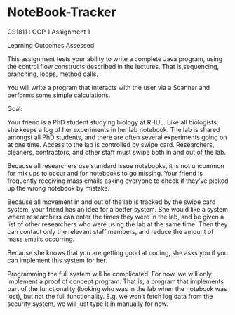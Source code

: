 # NoteBook-Tracker
CS1811 : OOP 1 Assignment 1


Learning Outcomes Assessed:

This assignment tests your ability to write a complete Java program, using the control flow constructs described in the lectures. That is,sequencing,
branching,
loops,
method calls.

You will write a program that interacts with the user via a Scanner and performs some simple calculations.


Goal:

Your friend is a PhD student studying biology at RHUL. Like all biologists, she keeps a log of her experiments in her lab notebook. The lab is shared amongst all PhD students, and there are often several experiments going on at one time. Access to the lab is controlled by swipe card. Researchers, cleaners, contractors, and other staff must swipe both in and out of the lab.

Because all researchers use standard issue notebooks, it is not uncommon for mix ups to occur and for notebooks to go missing. Your friend is frequently receiving mass emails asking everyone to check if they’ve picked up the wrong notebook by mistake.

Because all movement in and out of the lab is tracked by the swipe card system, your friend has an idea for a better system. She would like a system where researchers can enter the times they were in the lab, and be given a list of other researchers who were using the lab at the same time. Then they can contact only the relevant staff members, and reduce the amount of mass emails occurring.

Because she knows that you are getting good at coding, she asks you if you can implement this system for her.

Programming the full system will be complicated. For now, we will only implement a proof of concept program. That is, a program that implements part of the functionality (looking who was in the lab when the notebook was lost), but not the full functionality. E.g. we won’t fetch log data from the security system, we will just type it in manually for now.

